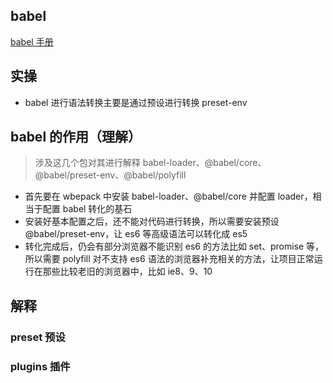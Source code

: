 ## babel

[babel 手册](https://github.com/jamiebuilds/babel-handbook/blob/master/translations/zh-Hans/README.md)

## 实操

- babel 进行语法转换主要是通过预设进行转换 preset-env

## babel 的作用（理解）

> 涉及这几个包对其进行解释 babel-loader、@babel/core、@babel/preset-env、@babel/polyfill

- 首先要在 wbepack 中安装 babel-loader、@babel/core 并配置 loader，相当于配置 babel 转化的基石
- 安装好基本配置之后，还不能对代码进行转换，所以需要安装预设@babel/preset-env，让 es6 等高级语法可以转化成 es5
- 转化完成后，仍会有部分浏览器不能识别 es6 的方法比如 set、promise 等，所以需要 polyfill 对不支持 es6 语法的浏览器补充相关的方法，让项目正常运行在那些比较老旧的浏览器中，比如 ie8、9、10

## 解释

### preset 预设

### plugins 插件
